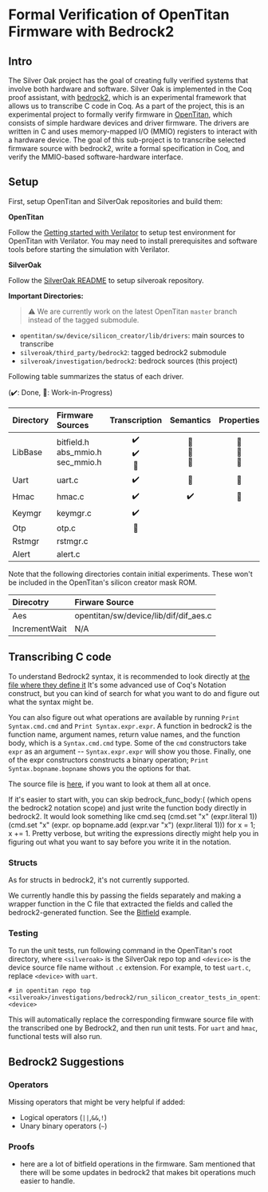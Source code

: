 # Formal Verification of OpenTitan Firmware with Bedrock2

## Intro

The Silver Oak project has the goal of creating fully verified systems that involve both hardware and software. Silver Oak is implemented in the Coq proof assistant, with [bedrock2](https://github.com/mit-plv/bedrock2), which is an experimental framework that allows us to transcribe C code in Coq.
As a part of the project, this is an experimental project to formally verify firmware in [OpenTitan](https://github.com/lowRISC/opentitan), which consists of simple hardware devices and driver firmware. The drivers are written in C and uses memory-mapped I/O (MMIO) registers to interact with a hardware device.
The goal of this sub-project is to transcribe selected firmware source with bedrock2, write a formal specification in Coq, and verify the MMIO-based software-hardware interface.

## Setup

First, setup OpenTitan and SilverOak repositories and build them:

**OpenTitan**

Follow the [Getting started with Verilator](https://docs.opentitan.org/doc/ug/getting_started_verilator/) to setup test environment for OpenTitan with Verilator.
You may need to install prerequisites and software tools before starting the simulation with Verilator.

**SilverOak**

Follow the [SilverOak README](https://github.com/project-oak/silveroak) to setup silveroak repository.

**Important Directories:**

> :warning: We are currently work on the latest OpenTitan `master` branch instead of the tagged submodule.

* `opentitan/sw/device/silicon_creator/lib/drivers`: main sources to transcribe
* `silveroak/third_party/bedrock2`: tagged bedrock2 submodule
* `silveroak/investigation/bedrock2`: bedrock sources (this project)

Following table summarizes the status of each driver.

(:heavy_check_mark:: Done, :construction:: Work-in-Progress)

| Directory | Firmware Sources | Transcription | Semantics | Properties |
|:-----|:----|:--:|:--:|:--:|
| LibBase | bitfield.h <br> abs_mmio.h <br> sec_mmio.h | :heavy_check_mark: <br> :heavy_check_mark: <br> :construction: | :construction: <br> :construction: <br> :construction: | :construction: <br> :construction: <br> :construction: |
| Uart | uart.c | :heavy_check_mark: | :construction: | :construction: |
| Hmac | hmac.c | :heavy_check_mark: | :heavy_check_mark: | :construction: |
| Keymgr | keymgr.c | :heavy_check_mark: | | |
| Otp | otp.c | :construction: | | |
| Rstmgr | rstmgr.c ||||
| Alert| alert.c ||||

Note that the following directories contain initial experiments. These won't be included in the OpenTitan's silicon creator mask ROM.

| Direcotry | Firware Source |
| :------|:---|
| Aes | opentitan/sw/device/lib/dif/dif_aes.c |
| IncrementWait | N/A |

## Transcribing C code

To understand Bedrock2 syntax, it is recommended to look directly at [the file where they define it](https://github.com/mit-plv/bedrock2/blob/master/bedrock2/src/bedrock2/NotationsCustomEntry.v)
It's some advanced use of Coq's Notation construct, but you can kind of search for what you want to do and figure out what the syntax might be.

You can also figure out what operations are available by running `Print Syntax.cmd.cmd` and `Print Syntax.expr.expr`. A function in bedrock2 is the function name, argument names, return value names, and the function body, which is a `Syntax.cmd.cmd` type. Some of the `cmd` constructors take `expr` as an argument -- `Syntax.expr.expr` will show you those. Finally, one of the expr constructors constructs a binary operation; `Print Syntax.bopname.bopname` shows you the options for that.

The source file is [here](https://github.com/mit-plv/bedrock2/blob/master/bedrock2/src/bedrock2/Syntax.v), if you want to look at them all at once.


If it's easier to start with, you can skip bedrock_func_body:( (which opens the bedrock2 notation scope) and just write the function body directly in bedrock2. It would look something like cmd.seq (cmd.set "x" (expr.literal 1)) (cmd.set "x" (expr. op bopname.add (expr.var "x") (expr.literal 1))) for x = 1; x += 1. Pretty verbose, but writing the expressions directly might help you in figuring out what you want to say before you write it in the notation.


### Structs

As for structs in bedrock2, it's not currently supported.

We currently handle this by passing the fields separately and making a wrapper function in the C file that extracted the fields and called the bedrock2-generated function. See the [Bitfield](https://github.com/project-oak/silveroak/blob/0fb12e149f8af0c7bb71f9d428a5ef481e6dabdc/investigations/bedrock2/LibBase/Bitfield.v#L39) example.


### Testing

To run the unit tests, run following command in the OpenTitan's root directory, where `<silveroak>` is the SilverOak repo top and `<device>` is the device source file name without `.c` extension.
For example, to test `uart.c`, replace `<device>` with `uart`.

```
# in opentitan repo top
<silveroak>/investigations/bedrock2/run_silicon_creator_tests_in_opentitan.sh <device>
```

This will automatically replace the corresponding firmware source file with the transcribed one by Bedrock2, and then run unit tests.
For `uart` and `hmac`, functional tests will also run.


## Bedrock2 Suggestions

### Operators

Missing operators that might be very helpful if added:
* Logical operators (`||`,`&&`,`!`)
* Unary binary operators (`~`)

### Proofs

* here are a lot of bitfield operations in the firmware. Sam mentioned that there will be some updates in bedrock2 that makes bit operations much easier to handle.

